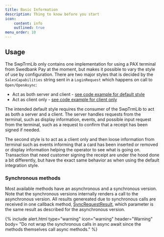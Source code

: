 ```yaml
---
title: Basic Information
description: Thing to know before you start
icon:
    content: info
    outlined: true
menu_order: 10
---
```

## Usage

The SwpTrmLib only contains one implementation for using a PAX terminal from Swedbank Pay at the moment, but makes it possible to vary the style of use by configuration. There are two major styles that is decided by the `SalesCapabilities` string sent in a `LoginRequest` which happens on call to `Open/OpenAsync`:

*   Act as both server and client - [see code example for default style][default-style]
*   Act as client only - [see code example for client only][client-style]

The intended default style requires the consumer of the SwpTrmLib to act as both a server and a client. The server
handles requests from the terminal, such as display information, events, and possible input request from the terminal,
such as a request to confirm that a receipt has been signed if needed.

The second style is to act as a client only and then loose information from terminal such as events informing that a card has been inserted or removed or display information helping the operator to see what is going on. Transaction that need customer signing the receipt are under the hood done a bit differently, but have the exact same behavior as when using the default integration style.

### Synchronous methods

Most available methods have an asynchronous and a synchronous version. Note that the synchronous versions internally renders a call to the asynchronous version. All results genereated due to synchronous calls are received in one callback method, [SyncRequestResult][syncrequestresult], which parameter is the same result as described for the asynchronous version.

{% include alert.html type="warning" icon="warning" header="Warning"
body= "Do not wrap the synchronous calls in async await since the methods themselves call async methods."
%}

[default-style]: /pax-terminal/NET/codeexamples/#as-client-and-server
[client-style]: /pax-terminal/NET/codeexamples/#as-client-only
[syncrequestresult]: /pax-terminal/NET/swptrmlib/iswptrmcallbackinterface/#syncrequestresult

